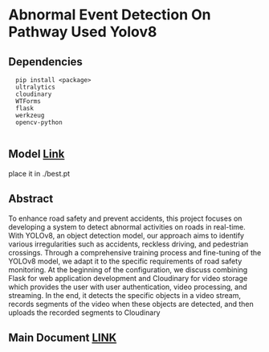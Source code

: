 # Abnormal Event Detection On Pathway Used Yolov8
## Dependencies
```dependency
  pip install <package>
  ultralytics
  cloudinary
  WTForms
  flask
  werkzeug
  opencv-python
  
```
## Model  [Link](https://drive.google.com/file/d/1j9kSzI7T8gUMLRnBlL3S1LXYimoXg9UG/view?usp=sharing) 
place it in ./best.pt

## Abstract
To enhance road safety and prevent accidents, this project focuses on developing a system to detect abnormal activities on roads in real-time. With YOLOv8, an object detection model, our approach aims to identify various irregularities such as accidents, reckless driving, and pedestrian crossings. Through a comprehensive training process and fine-tuning of the YOLOv8 model, we adapt it to the specific requirements of road safety monitoring. At the beginning of the configuration, we discuss combining Flask for web application development and Cloudinary for video storage which provides the user with user authentication, video processing, and streaming. In the end, it detects the specific objects in a video stream, records segments of the video when these objects are detected, and then uploads the recorded segments to Cloudinary

## Main Document [LINK](https://github.com/vishwanathkarka/Abnormal-Event-Detection-On-Pathway/files/14969800/main.doc.pdf)



